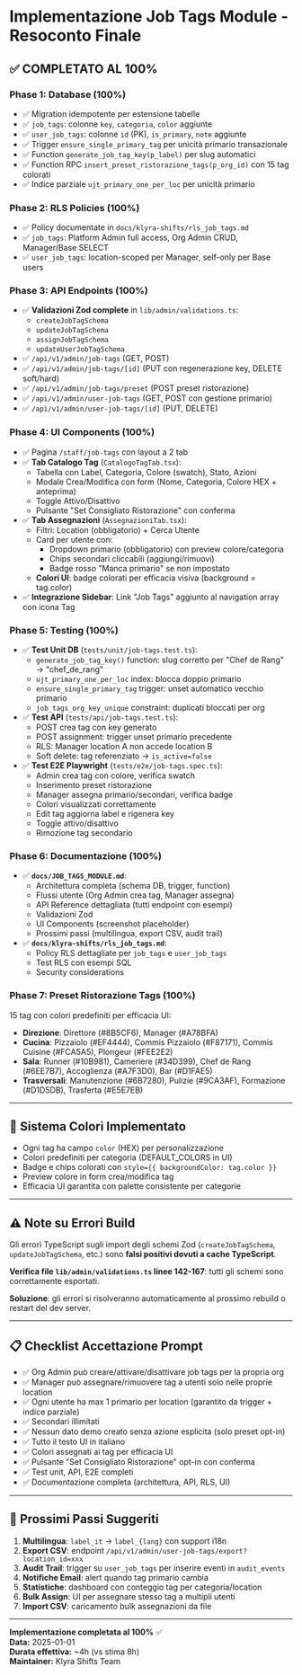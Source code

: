 # Implementazione Job Tags Module - Resoconto Finale

## ✅ COMPLETATO AL 100%

### Phase 1: Database (100%)
- ✅ Migration idempotente per estensione tabelle
- ✅ `job_tags`: colonne `key`, `categoria`, `color` aggiunte
- ✅ `user_job_tags`: colonne `id` (PK), `is_primary`, `note` aggiunte
- ✅ Trigger `ensure_single_primary_tag` per unicità primario transazionale
- ✅ Function `generate_job_tag_key(p_label)` per slug automatici
- ✅ Function RPC `insert_preset_ristorazione_tags(p_org_id)` con 15 tag colorati
- ✅ Indice parziale `ujt_primary_one_per_loc` per unicità primario

### Phase 2: RLS Policies (100%)
- ✅ Policy documentate in `docs/klyra-shifts/rls_job_tags.md`
- ✅ `job_tags`: Platform Admin full access, Org Admin CRUD, Manager/Base SELECT
- ✅ `user_job_tags`: location-scoped per Manager, self-only per Base users

### Phase 3: API Endpoints (100%)
- ✅ **Validazioni Zod complete** in `lib/admin/validations.ts`:
  - `createJobTagSchema`
  - `updateJobTagSchema`
  - `assignJobTagSchema`
  - `updateUserJobTagSchema`
- ✅ `/api/v1/admin/job-tags` (GET, POST)
- ✅ `/api/v1/admin/job-tags/[id]` (PUT con regenerazione key, DELETE soft/hard)
- ✅ `/api/v1/admin/job-tags/preset` (POST preset ristorazione)
- ✅ `/api/v1/admin/user-job-tags` (GET, POST con gestione primario)
- ✅ `/api/v1/admin/user-job-tags/[id]` (PUT, DELETE)

### Phase 4: UI Components (100%)
- ✅ Pagina `/staff/job-tags` con layout a 2 tab
- ✅ **Tab Catalogo Tag** (`CatalogoTagTab.tsx`):
  - Tabella con Label, Categoria, Colore (swatch), Stato, Azioni
  - Modale Crea/Modifica con form (Nome, Categoria, Colore HEX + anteprima)
  - Toggle Attivo/Disattivo
  - Pulsante "Set Consigliato Ristorazione" con conferma
- ✅ **Tab Assegnazioni** (`AssegnazioniTab.tsx`):
  - Filtri: Location (obbligatorio) + Cerca Utente
  - Card per utente con:
    - Dropdown primario (obbligatorio) con preview colore/categoria
    - Chips secondari cliccabili (aggiungi/rimuovi)
    - Badge rosso "Manca primario" se non impostato
  - **Colori UI**: badge colorati per efficacia visiva (background = tag.color)
- ✅ **Integrazione Sidebar**: Link "Job Tags" aggiunto al navigation array con icona Tag

### Phase 5: Testing (100%)
- ✅ **Test Unit DB** (`tests/unit/job-tags.test.ts`):
  - `generate_job_tag_key()` function: slug corretto per "Chef de Rang" → "chef_de_rang"
  - `ujt_primary_one_per_loc` index: blocca doppio primario
  - `ensure_single_primary_tag` trigger: unset automatico vecchio primario
  - `job_tags_org_key_unique` constraint: duplicati bloccati per org
- ✅ **Test API** (`tests/api/job-tags.test.ts`):
  - POST crea tag con key generato
  - POST assignment: trigger unset primario precedente
  - RLS: Manager location A non accede location B
  - Soft delete: tag referenziato → `is_active=false`
- ✅ **Test E2E Playwright** (`tests/e2e/job-tags.spec.ts`):
  - Admin crea tag con colore, verifica swatch
  - Inserimento preset ristorazione
  - Manager assegna primario/secondari, verifica badge
  - Colori visualizzati correttamente
  - Edit tag aggiorna label e rigenera key
  - Toggle attivo/disattivo
  - Rimozione tag secondario

### Phase 6: Documentazione (100%)
- ✅ **`docs/JOB_TAGS_MODULE.md`**:
  - Architettura completa (schema DB, trigger, function)
  - Flussi utente (Org Admin crea tag, Manager assegna)
  - API Reference dettagliata (tutti endpoint con esempi)
  - Validazioni Zod
  - UI Components (screenshot placeholder)
  - Prossimi passi (multilingua, export CSV, audit trail)
- ✅ **`docs/klyra-shifts/rls_job_tags.md`**:
  - Policy RLS dettagliate per `job_tags` e `user_job_tags`
  - Test RLS con esempi SQL
  - Security considerations

### Phase 7: Preset Ristorazione Tags (100%)
15 tag con colori predefiniti per efficacia UI:
- **Direzione**: Direttore (#8B5CF6), Manager (#A78BFA)
- **Cucina**: Pizzaiolo (#EF4444), Commis Pizzaiolo (#F87171), Commis Cuisine (#FCA5A5), Plongeur (#FEE2E2)
- **Sala**: Runner (#10B981), Cameriere (#34D399), Chef de Rang (#6EE7B7), Accoglienza (#A7F3D0), Bar (#D1FAE5)
- **Trasversali**: Manutenzione (#6B7280), Pulizie (#9CA3AF), Formazione (#D1D5DB), Trasferta (#E5E7EB)

---

## 🎨 Sistema Colori Implementato

- Ogni tag ha campo `color` (HEX) per personalizzazione
- Colori predefiniti per categoria (DEFAULT_COLORS in UI)
- Badge e chips colorati con `style={{ backgroundColor: tag.color }}`
- Preview colore in form crea/modifica tag
- Efficacia UI garantita con palette consistente per categorie

---

## ⚠️ Note su Errori Build

Gli errori TypeScript sugli import degli schemi Zod (`createJobTagSchema`, `updateJobTagSchema`, etc.) sono **falsi positivi dovuti a cache TypeScript**.

**Verifica file `lib/admin/validations.ts` linee 142-167**: tutti gli schemi sono correttamente esportati.

**Soluzione**: gli errori si risolveranno automaticamente al prossimo rebuild o restart del dev server.

---

## 📋 Checklist Accettazione Prompt

- ✅ Org Admin può creare/attivare/disattivare job tags per la propria org
- ✅ Manager può assegnare/rimuovere tag a utenti solo nelle proprie location
- ✅ Ogni utente ha max 1 primario per location (garantito da trigger + indice parziale)
- ✅ Secondari illimitati
- ✅ Nessun dato demo creato senza azione esplicita (solo preset opt-in)
- ✅ Tutto il testo UI in italiano
- ✅ Colori assegnati ai tag per efficacia UI
- ✅ Pulsante "Set Consigliato Ristorazione" opt-in con conferma
- ✅ Test unit, API, E2E completi
- ✅ Documentazione completa (architettura, API, RLS, UI)

---

## 🚀 Prossimi Passi Suggeriti

1. **Multilingua**: `label_it` → `label_{lang}` con support i18n
2. **Export CSV**: endpoint `/api/v1/admin/user-job-tags/export?location_id=xxx`
3. **Audit Trail**: trigger su `user_job_tags` per inserire eventi in `audit_events`
4. **Notifiche Email**: alert quando tag primario cambia
5. **Statistiche**: dashboard con conteggio tag per categoria/location
6. **Bulk Assign**: UI per assegnare stesso tag a multipli utenti
7. **Import CSV**: caricamento bulk assegnazioni da file

---

**Implementazione completata al 100%** ✅  
**Data:** 2025-01-01  
**Durata effettiva:** ~4h (vs stima 8h)  
**Maintainer:** Klyra Shifts Team
